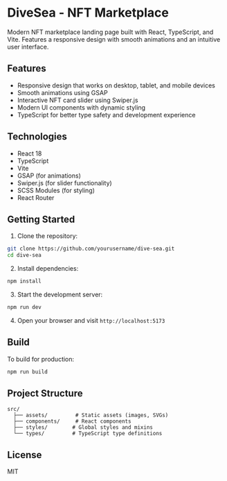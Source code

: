 # DiveSea - NFT Marketplace

Modern NFT marketplace landing page built with React, TypeScript, and Vite. Features a responsive design with smooth animations and an intuitive user interface.

## Features

- Responsive design that works on desktop, tablet, and mobile devices
- Smooth animations using GSAP
- Interactive NFT card slider using Swiper.js
- Modern UI components with dynamic styling
- TypeScript for better type safety and development experience

## Technologies

- React 18
- TypeScript
- Vite
- GSAP (for animations)
- Swiper.js (for slider functionality)
- SCSS Modules (for styling)
- React Router

## Getting Started

1. Clone the repository:

```bash
git clone https://github.com/yourusername/dive-sea.git
cd dive-sea
```

2. Install dependencies:

```bash
npm install
```

3. Start the development server:

```bash
npm run dev
```

4. Open your browser and visit `http://localhost:5173`

## Build

To build for production:

```bash
npm run build
```

## Project Structure

```
src/
  ├── assets/         # Static assets (images, SVGs)
  ├── components/     # React components
  ├── styles/        # Global styles and mixins
  └── types/         # TypeScript type definitions
```

## License

MIT
